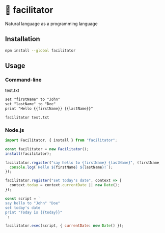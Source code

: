 # 💬 facilitator

Natural language as a programming language

## Installation

```bash
npm install --global facilitator
```

## Usage

### Command-line

test.txt

```txt
set "firstName" to "John"
set "lastName" to "Doe"
print "Hello {{firstName}} {{lastName}}"
```

```bash
facilitator test.txt
```

### Node.js

```js
import Facilitator, { install } from "facilitator";

const facilitator = new Facilitator();
install(facilitator);

facilitator.register("say hello to {firstName} {lastName}", (firstName, lastName) => {
  console.log(`Hello ${firstName} ${lastName}!`);
});

facilitator.register("set today's date", context => {
  context.today = context.currentDate || new Date();
});

const script = `
say hello to "John" "Doe"
set today's date
print "Today is {{today}}"
`;

facilitator.exec(script, { currentDate: new Date() });
```
